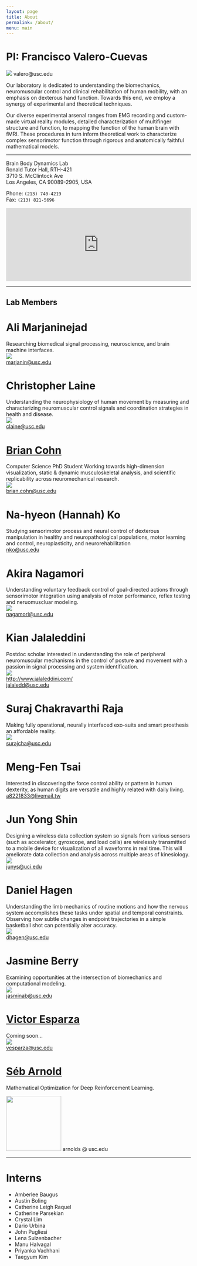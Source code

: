 ```yaml
---
layout: page
title: About
permalink: /about/
menu: main
---
```


# PI: Francisco Valero-Cuevas
<img src="https://valerolab.org/Photos/francisco.jpg">  
valero@usc.edu


Our laboratory is dedicated to understanding the biomechanics, neuromuscular control and clinical rehabilitation of human mobility, with an emphasis on dexterous hand function. Towards this end, we employ a synergy of experimental and theoretical techniques.

Our diverse experimental arsenal ranges from EMG recording and custom-made virtual reality modules, detailed characterization of multifinger structure and function, to mapping the function of the human brain with fMRI. These procedures in turn inform theoretical work to characterize complex sensorimotor function through rigorous and anatomically faithful mathematical models.


-------------------------------------------  


Brain Body Dynamics Lab  
Ronald Tutor Hall, RTH-421  
3710 S. McClintock Ave  
Los Angeles, CA 90089-2905, USA 

Phone: `(213) 740-4219`  
Fax: `(213) 821-5696` 

<iframe src="https://www.google.com/maps/embed?pb=!1m18!1m12!1m3!1d3306.924975500565!2d-118.29214788478588!3d34.02013668061464!2m3!1f0!2f0!3f0!3m2!1i1024!2i768!4f13.1!3m3!1m2!1s0x80c2c7fc9ad4d9bd%3A0x7f0dfd17fcb6ec29!2s3710+McClintock+Ave%2C+Los+Angeles%2C+CA+90089!5e0!3m2!1sen!2sus!4v1453572044486" width="100%" height="200" frameborder="0" style="border:0" allowfullscreen></iframe>


-------------------------------------------


## Lab Members

# Ali Marjaninejad  
Researching biomedical signal processing, neuroscience, and brain machine interfaces.  
<img src="https://valerolab.org/Photos/ali.jpg">  
marjanin@usc.edu

# Christopher Laine
Understanding the neurophysiology of human movement by measuring and characterizing neuromuscular control signals and coordination strategies in health and disease.  
<img src="https://valerolab.org/Photos/chris.jpg">  
claine@usc.edu

# [Brian Cohn](https://valerolab.org/bios/cohn)
Computer Science PhD Student
Working towards high-dimension visualization, static & dynamic musculoskeletal analysis, and scientific replicability across neuromechanical research.  
<img src="https://valerolab.org/Photos/brian.jpg">  
brian.cohn@usc.edu

# Na-hyeon (Hannah) Ko
Studying sensorimotor process and neural control of dexterous manipulation in healthy and neuropathological populations, motor learning and control, neuroplasticity, and neurorehabilitation  
nko@usc.edu

# Akira Nagamori
Understanding voluntary feedback control of goal-directed actions through sensorimotor integration using analysis of motor performance, reflex testing and neruomuscluar modeling.  
<img src="https://valerolab.org/Photos/akira.jpg">  
nagamori@usc.edu

# Kian Jalaleddini 
Postdoc scholar interested in understanding the role of peripheral neuromuscular mechanisms in the control of posture and movement with a passion in signal processing and system identification.  
<img src="https://valerolab.org/Photos/kian1.jpg">  
http://www.jalaleddini.com/  
jalaledd@usc.edu

# Suraj Chakravarthi Raja 
Making fully operational, neurally interfaced exo-suits and smart prosthesis an affordable reality.  
<img src="https://valerolab.org/Photos/suraj.jpg">  
surajcha@usc.edu

# Meng-Fen Tsai 
Interested in discovering the force control ability or pattern in human dexterity, as human digits are versatile and highly related with daily living.  
a8221833@livemail.tw

# Jun Yong Shin 
Designing a wireless data collection system so signals from various sensors (such as accelerator, gyroscope, and load cells) are wirelessly transmitted to a mobile device for visualization of all waveforms in real time. This will ameliorate data collection and analysis across multiple areas of kinesiology.  
<img src="https://valerolab.org/Photos/jun.jpg">  
junys@uci.edu

# Daniel Hagen 
Understanding the limb mechanics of routine motions and how the nervous system accomplishes these tasks under spatial and temporal constraints. Observing how subtle changes in endpoint trajectories in a simple basketball shot can potentially alter accuracy.  
<img src="https://valerolab.org/Photos/dan.jpg">  
dhagen@usc.edu

# Jasmine Berry
Examining opportunities at the intersection of biomechanics and computational modeling.   
<img src="https://valerolab.org/Photos/jasmine.jpg">  
jasminab@usc.edu

# [Victor Esparza](https://sites.google.com/a/usc.edu/victor/)
Coming soon...  
<img src="https://valerolab.org/Photos/victor.jpg">  
vesparza@usc.edu

# [Séb Arnold](http://seba1511.com)
Mathematical Optimization for Deep Reinforcement Learning.

<img src="https://valerolab.org/Photos/seb.png" width="150px" />  
arnolds @ usc.edu



-------------------------------------------


# Interns

* Amberlee Baugus
* Austin Boling
* Catherine Leigh Raquel
* Catherine Parsekian
* Crystal Lim
* Dario Urbina
* John Pugliesi
* Lena Sulzenbacher
* Manu Halvagal
* Priyanka Vachhani
* Taegyum Kim
